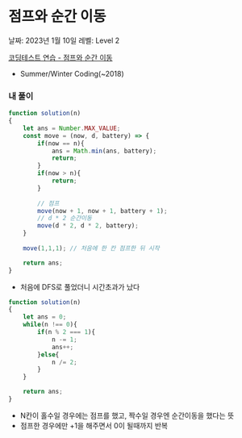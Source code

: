 # 점프와 순간 이동

날짜: 2023년 1월 10일
레벨: Level 2

[코딩테스트 연습 - 점프와 순간 이동](https://school.programmers.co.kr/learn/courses/30/lessons/12980)

- Summer/Winter Coding(~2018)

### 내 풀이

```jsx
function solution(n)
{
    let ans = Number.MAX_VALUE;
    const move = (now, d, battery) => {
        if(now == n){
            ans = Math.min(ans, battery);
            return;
        }
        if(now > n){
            return;
        }
        
        // 점프
        move(now + 1, now + 1, battery + 1);
        // d * 2 순간이동
        move(d * 2, d * 2, battery);
    }
    
    move(1,1,1); // 처음에 한 칸 점프한 뒤 시작

    return ans;
}
```

- 처음에 DFS로 풀었더니 시간초과가 났다

```jsx
function solution(n)
{
    let ans = 0;
    while(n !== 0){
        if(n % 2 === 1){
            n -= 1;
            ans++;
        }else{
            n /= 2;
        }
    }

    return ans;
}
```

- N칸이 홀수일 경우에는 점프를 했고, 짝수일 경우엔 순간이동을 했다는 뜻
- 점프한 경우에만 +1을 해주면서 0이 될때까지 반복